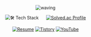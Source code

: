 <div align="center">

![waving](https://capsule-render.vercel.app/api?type=venom&height=250&text=Jengdeuk&fontSize=50&color=gradient)

&nbsp;&nbsp;&nbsp;![🛠️ Tech Stack](https://github-readme-tech-stack.vercel.app/api/cards?title=%F0%9F%9B%A0%EF%B8%8F+Tech+Stack&align=center&titleAlign=center&borderRadius=10&fontSize=22&lineHeight=30&lineCount=2&theme=levike&gap=12&width=350&bg=%23222831&badge=%23393E46&border=%23eeeeee&titleColor=%23ffffff&line1=cplusplus%2Cc%2B%2B%2C00599C%3Bcsharp%2Cc%2523%2C512BD4%3Bpython%2Cpython%2C3776AB%3B&line2=unrealengine%2Cunreal%2C0E1128%3Bunity%2Cunity%2C000000%3Bxbox%2Cdirectx%2C107C10%3B)
&nbsp;&nbsp;&nbsp;&nbsp;&nbsp;[![Solved.ac Profile](http://mazassumnida.wtf/api/v2/generate_badge?boj=jengdeuk)](https://solved.ac/jengdeuk/)&nbsp;&nbsp;&nbsp;

<a href="https://bit.ly/jengdeuk" target='_blank'><img alt="Resume" src ="https://img.shields.io/badge/Resume-191919.svg?&style=for-the-badge&logo=Notion&logoColor=white"/></a>
<a href="https://jengdeuk.tistory.com/" target='_blank'><img alt="Tistory" src ="https://img.shields.io/badge/Tistory-F15B5B.svg?&style=for-the-badge&logo=Tistory&logoColor=white"/></a>
<a href="https://www.youtube.com/@jengdeuk" target='_blank'><img alt="YouTube" src ="https://img.shields.io/badge/YouTube-FF0000.svg?&style=for-the-badge&logo=Youtube&logoColor=white"/></a>

</div>

